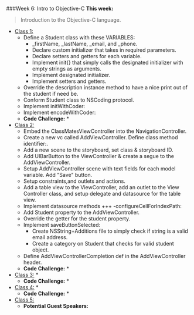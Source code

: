 ###Week 6: Intro to Objective-C
**This week:**
>Introduction to the Objective-C language.

  * [Class 1:](class-1/)
    * Define a Student class with these VARIABLES:
      * _firstName, _lastName, _email, and _phone.
      * Declare custom initializer that takes in required parameters.
      * Declare setters and getters for each variable.
      * Implement init{} that simply calls the designated initializer with empty strings as arguments.
      * Implement designated initializer.
      * Implement setters and getters.
    * Override the description instance method to have a nice print out of the student if need be.
    * Conform Student class to NSCoding protocol.
    * Implement initWithCoder:
    * Implement encodeWithCoder:
	* **Code Challenge:**
		*
  * [Class 2:](class-2/)
    * Embed the ClassMatesViewController into the NavigationController.
    * Create a new vc called AddViewController. Define class method identifier:.
    * Add a new scene to the storyboard, set class & storyboard ID.
    * Add UIBarButton to the ViewController & create a segue to the AddViewController.
    * Setup AddViewController scene with text fields for each model variable. Add "Save" button.
    * Setup constraints,and outlets and actions.
    * Add a table view to the ViewController, add an outlet to the View Controller class, and setup delegate and datasource for the table view.
    * Implement datasource methods +++ -configureCellForIndexPath:
    * Add Student property to the AddViewController.
    * Override the getter for the student property.
    * Implement saveButtonSelected:
      * Create NSString+Additions file to simply check if string is a valid email address.
      * Create a category on Student that checks for valid student object.
    * Define AddViewControllerCompletion def in the AddViewController header.
	* **Code Challenge:**
		*
  * [Class 3:](class-3/)
  	*
	* **Code Challenge:**
		*
  * [Class 4:](class-4/)
  	*  
	* **Code Challenge:**
		*
  * [Class 5:](class-5/)
  	* **Potential Guest Speakers:**
